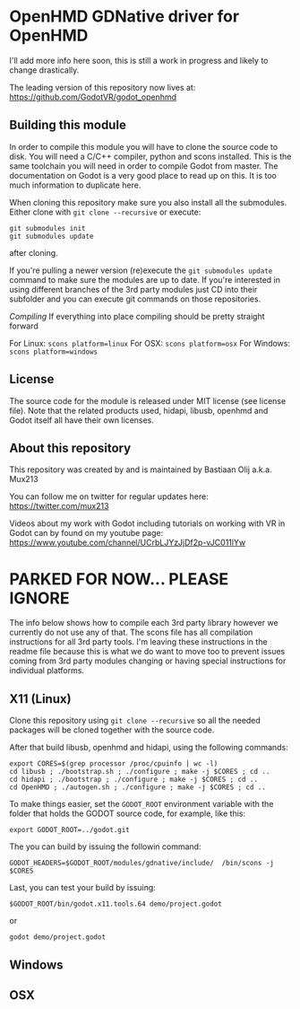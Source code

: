 # OpenHMD GDNative driver for OpenHMD

I'll add more info here soon, this is still a work in progress and likely to change drastically.

The leading version of this repository now lives at:
https://github.com/GodotVR/godot_openhmd

Building this module
--------------------
In order to compile this module you will have to clone the source code to disk. You will need a C/C++ compiler, python and scons installed. This is the same toolchain you will need in order to compile Godot from master. The documentation on Godot is a very good place to read up on this. It is too much information to duplicate here.

When cloning this repository make sure you also install all the submodules.
Either clone with `git clone --recursive` or execute:
```
git submodules init
git submodules update
```
after cloning.

If you're pulling a newer version (re)execute the `git submodules update` command to make sure the modules are up to date. If you're interested in using different branches of the 3rd party modules just CD into their subfolder and you can execute git commands on those repositories. 

*Compiling*
If everything into place compiling should be pretty straight forward

For Linux: ```scons platform=linux```
For OSX: ```scons platform=osx```
For Windows: ```scons platform=windows```

License
-------
The source code for the module is released under MIT license (see license file).
Note that the related products used, hidapi, libusb, openhmd and Godot itself all have their own licenses.

About this repository
---------------------
This repository was created by and is maintained by Bastiaan Olij a.k.a. Mux213

You can follow me on twitter for regular updates here:
https://twitter.com/mux213

Videos about my work with Godot including tutorials on working with VR in Godot can by found on my youtube page:
https://www.youtube.com/channel/UCrbLJYzJjDf2p-vJC011lYw




# PARKED FOR NOW... PLEASE IGNORE

The info below shows how to compile each 3rd party library however we currently do not use any of that. The scons file has all compilation instructions for all 3rd party tools.
I'm leaving these instructions in the readme file because this is what we do want to move too to prevent issues coming from 3rd party modules changing or having special instructions for individual platforms.

## X11 (Linux)

Clone this repository using `git clone --recursive` so all the needed packages will be cloned together with the source code. 

After that build libusb, openhmd and hidapi, using the following commands: 

```
export CORES=$(grep processor /proc/cpuinfo | wc -l)
cd libusb ; ./bootstrap.sh ; ./configure ; make -j $CORES ; cd ..
cd hidapi ; ./bootstrap ; ./configure ; make -j $CORES ; cd ..
cd OpenHMD ; ./autogen.sh ; ./configure ; make -j $CORES ; cd ..
```

To make things easier, set the `GODOT_ROOT` environment variable with the folder that holds the GODOT source code, for example, like this: 

```
export GODOT_ROOT=../godot.git
```

The you can build by issuing the followin command: 

```GODOT_HEADERS=$GODOT_ROOT/modules/gdnative/include/  /bin/scons -j $CORES```

Last, you can test your build by issuing:

`$GODOT_ROOT/bin/godot.x11.tools.64 demo/project.godot`

 or
 
`godot demo/project.godot`

## Windows

## OSX
